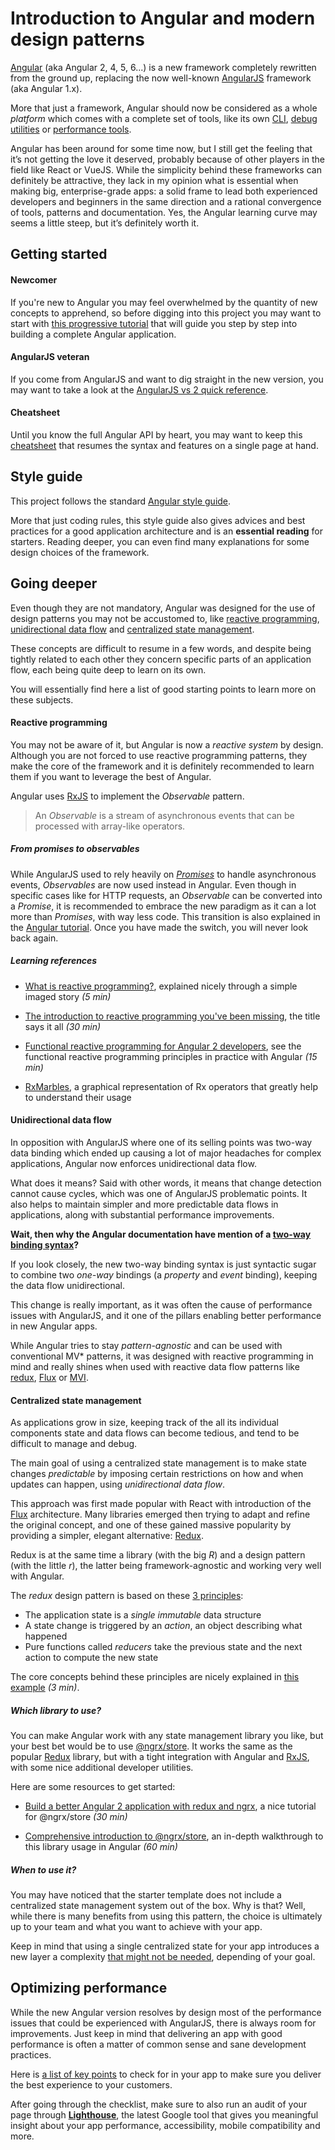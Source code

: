 # Introduction to Angular and modern design patterns

[Angular](https://angular.io) (aka Angular 2, 4, 5, 6...) is a new framework completely rewritten from the ground up,
replacing the now well-known [AngularJS](https://angularjs.org) framework (aka Angular 1.x).

More that just a framework, Angular should now be considered as a whole *platform* which comes with a complete set of
tools, like its own [CLI](https://github.com/angular/angular-cli), [debug utilities](https://augury.angular.io) or
[performance tools](https://github.com/angular/angular/tree/master/packages/benchpress).

Angular has been around for some time now, but I still get the feeling that it’s not getting the love it deserved,
probably because of other players in the field like React or VueJS. While the simplicity behind these frameworks can
definitely be attractive, they lack in my opinion what is essential when making big, enterprise-grade apps: a solid
frame to lead both experienced developers and beginners in the same direction and a rational convergence of tools,
patterns and documentation. Yes, the Angular learning curve may seems a little steep, but it’s definitely worth it.

## Getting started

#### Newcomer

If you're new to Angular you may feel overwhelmed by the quantity of new concepts to apprehend, so before digging
into this project you may want to start with [this progressive tutorial](https://angular.io/tutorial) that will guide
you step by step into building a complete Angular application.

#### AngularJS veteran

If you come from AngularJS and want to dig straight in the new version, you may want to take a look at the
[AngularJS vs 2 quick reference](https://angular.io/guide/ajs-quick-reference).

#### Cheatsheet

Until you know the full Angular API by heart, you may want to keep this
[cheatsheet](https://angular.io/guide/cheatsheet) that resumes the syntax and features on a single page at hand.

## Style guide

This project follows the standard [Angular style guide](https://angular.io/guide/styleguide).

More that just coding rules, this style guide also gives advices and best practices for a good application architecture
and is an **essential reading** for starters. Reading deeper, you can even find many explanations for some design
choices of the framework.

## Going deeper

Even though they are not mandatory, Angular was designed for the use of design patterns you may not be accustomed to,
like [reactive programming](#reactive-programming), [unidirectional data flow](#unidirectional-data-flow) and
[centralized state management](#centralized-state-management).

These concepts are difficult to resume in a few words, and despite being tightly related to each other they concern
specific parts of an application flow, each being quite deep to learn on its own.

You will essentially find here a list of good starting points to learn more on these subjects. 

#### Reactive programming

You may not be aware of it, but Angular is now a *reactive system* by design.
Although you are not forced to use reactive programming patterns, they make the core of the framework and it is
definitely recommended to learn them if you want to leverage the best of Angular.

Angular uses [RxJS](http://reactivex.io/rxjs/) to implement the *Observable* pattern.

> An *Observable* is a stream of asynchronous events that can be processed with array-like operators.

##### From promises to observables

While AngularJS used to rely heavily on [*Promises*](https://docs.angularjs.org/api/ng/service/$q) to handle
asynchronous events, *Observables* are now used instead in Angular. Even though in specific cases like for HTTP
requests, an *Observable* can be converted into a *Promise*, it is recommended to embrace the new paradigm as it can a
lot more than *Promises*, with way less code. This transition is also explained in the 
[Angular tutorial](https://angular.io/tutorial/toh-pt6#!%23observables).
Once you have made the switch, you will never look back again.

##### Learning references
 
- [What is reactive programming?](http://paulstovell.com/blog/reactive-programming), explained nicely through a simple
  imaged story *(5 min)*

- [The introduction to reactive programming you've been missing](https://gist.github.com/staltz/868e7e9bc2a7b8c1f754),
  the title says it all *(30 min)*

- [Functional reactive programming for Angular 2 developers](http://blog.angular-university.io/functional-reactive-programming-for-angular-2-developers-rxjs-and-observables/),
  see the functional reactive programming principles in practice with Angular *(15 min)*

- [RxMarbles](http://rxmarbles.com), a graphical representation of Rx operators that greatly help to understand their
  usage

#### Unidirectional data flow

In opposition with AngularJS where one of its selling points was two-way data binding which ended up causing a lot of
major headaches for complex applications, Angular now enforces unidirectional data flow.

What does it means? Said with other words, it means that change detection cannot cause cycles, which was one of
AngularJS problematic points. It also helps to maintain simpler and more predictable data flows in applications, along
with substantial performance improvements.

**Wait, then why the Angular documentation have mention of a
[two-way binding syntax](https://angular.io/guide/template-syntax#binding-syntax-an-overview)?**

If you look closely, the new two-way binding syntax is just syntactic sugar to combine two *one-way* bindings (a
*property* and *event* binding), keeping the data flow unidirectional.

This change is really important, as it was often the cause of performance issues with AngularJS, and it one of the
pillars enabling better performance in new Angular apps.

While Angular tries to stay *pattern-agnostic* and can be used with conventional MV* patterns, it was designed with
reactive programming in mind and really shines when used with reactive data flow patterns like
[redux](http://redux.js.org/docs/basics/DataFlow.html),
[Flux](https://facebook.github.io/flux/docs/in-depth-overview.html#content) or
[MVI](http://futurice.com/blog/reactive-mvc-and-the-virtual-dom).

#### Centralized state management

As applications grow in size, keeping track of the all its individual components state and data flows can become
tedious, and tend to be difficult to manage and debug.

The main goal of using a centralized state management is to make state changes *predictable* by imposing certain
restrictions on how and when updates can happen, using *unidirectional data flow*.

This approach was first made popular with React with introduction of the
[Flux](https://facebook.github.io/flux/docs/in-depth-overview.html#content) architecture. Many libraries emerged then
trying to adapt and refine the original concept, and one of these gained massive popularity by providing a simpler,
elegant alternative: [Redux](http://redux.js.org/docs/basics/DataFlow.html).

Redux is at the same time a library (with the big *R*) and a design pattern (with the little *r*), the latter being
framework-agnostic and working very well with Angular.

The *redux* design pattern is based on these [3 principles](http://redux.js.org/docs/introduction/ThreePrinciples.html):

- The application state is a *single immutable* data structure
- A state change is triggered by an *action*, an object describing what happened
- Pure functions called *reducers* take the previous state and the next action to compute the new state

The core concepts behind these principles are nicely explained in
[this example](http://redux.js.org/docs/introduction/CoreConcepts.html) *(3 min)*.

##### Which library to use?

You can make Angular work with any state management library you like, but your best bet would be to use
[@ngrx/store](https://github.com/ngrx/store). It works the same as the popular [Redux](http://redux.js.org) library,
but with a tight integration with Angular and [RxJS](http://reactivex.io/rxjs/), with some nice additional developer
utilities.

Here are some resources to get started:

- [Build a better Angular 2 application with redux and ngrx](http://onehungrymind.com/build-better-angular-2-application-redux-ngrx/),
  a nice tutorial for @ngrx/store *(30 min)*

- [Comprehensive introduction to @ngrx/store](https://gist.github.com/btroncone/a6e4347326749f938510), an in-depth
  walkthrough to this library usage in Angular *(60 min)*

##### When to use it?

You may have noticed that the starter template does not include a centralized state management system out of the box.
Why is that? Well, while there is many benefits from using this pattern, the choice is ultimately up to your team and
what you want to achieve with your app.

Keep in mind that using a single centralized state for your app introduces a new layer a complexity
[that might not be needed](https://medium.com/@dan_abramov/you-might-not-need-redux-be46360cf367), depending of your
goal.

## Optimizing performance

While the new Angular version resolves by design most of the performance issues that could be experienced with
AngularJS, there is always room for improvements. Just keep in mind that delivering an app with good performance is
often a matter of common sense and sane development practices.

Here is [a list of key points](https://github.com/mgechev/angular-performance-checklist) to check for in your app to
make sure you deliver the best experience to your customers.

After going through the checklist, make sure to also run an audit of your page through
[**Lighthouse**](https://developers.google.com/web/tools/lighthouse/), the latest Google tool that gives you meaningful
insight about your app performance, accessibility, mobile compatibility and more.
